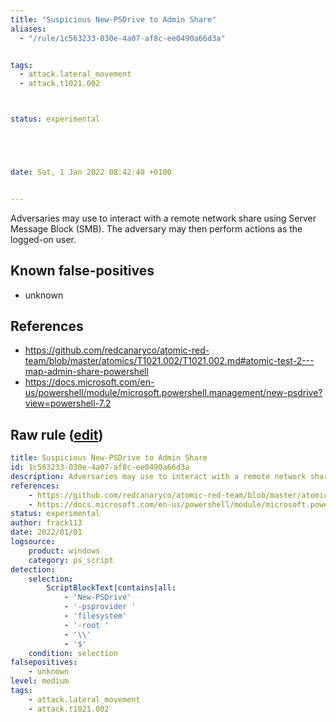 ```yaml
---
title: "Suspicious New-PSDrive to Admin Share"
aliases:
  - "/rule/1c563233-030e-4a07-af8c-ee0490a66d3a"


tags:
  - attack.lateral_movement
  - attack.t1021.002



status: experimental





date: Sat, 1 Jan 2022 08:42:40 +0100


---
```


Adversaries may use to interact with a remote network share using Server Message Block (SMB). The adversary may then perform actions as the logged-on user.

<!--more-->


## Known false-positives

* unknown



## References

* https://github.com/redcanaryco/atomic-red-team/blob/master/atomics/T1021.002/T1021.002.md#atomic-test-2---map-admin-share-powershell
* https://docs.microsoft.com/en-us/powershell/module/microsoft.powershell.management/new-psdrive?view=powershell-7.2


## Raw rule ([edit](https://github.com/SigmaHQ/sigma/edit/master/rules/windows/powershell/powershell_script/posh_ps_suspicious_new_psdrive.yml))
```yaml
title: Suspicious New-PSDrive to Admin Share
id: 1c563233-030e-4a07-af8c-ee0490a66d3a
description: Adversaries may use to interact with a remote network share using Server Message Block (SMB). The adversary may then perform actions as the logged-on user. 
references:
    - https://github.com/redcanaryco/atomic-red-team/blob/master/atomics/T1021.002/T1021.002.md#atomic-test-2---map-admin-share-powershell
    - https://docs.microsoft.com/en-us/powershell/module/microsoft.powershell.management/new-psdrive?view=powershell-7.2
status: experimental
author: frack113
date: 2022/01/01
logsource:
    product: windows
    category: ps_script
detection:
    selection:
        ScriptBlockText|contains|all:
            - 'New-PSDrive'
            - '-psprovider '
            - 'filesystem'
            - '-root '
            - '\\'
            - '$'
    condition: selection
falsepositives:
    - unknown
level: medium
tags:
    - attack.lateral_movement
    - attack.t1021.002
```
